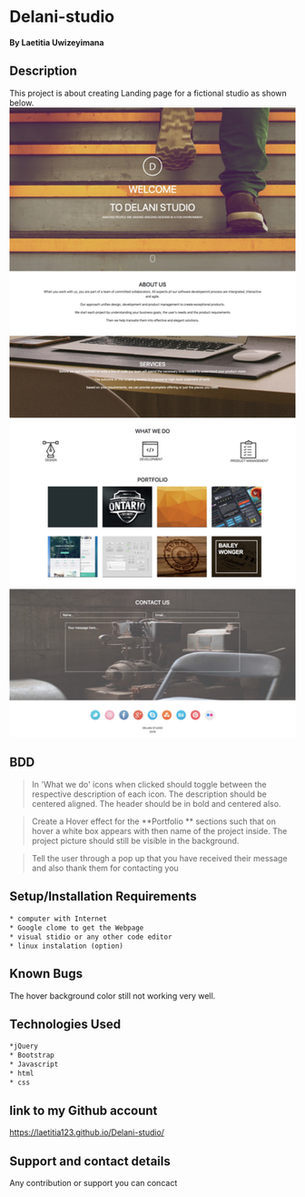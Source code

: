 # Delani-studio
#### By **Laetitia Uwizeyimana**
##
## Description
  This project is about creating  Landing page for a fictional studio as shown below.
  <img src="Delani.jpg" width="750" title="hover text">

## BDD

>In 'What we do'  icons 
when clicked should toggle between the respective description of each icon. The description should be centered aligned. The header should be in bold and centered also. 
  
>Create a Hover effect for the **Portfolio ** sections such that on hover a white box appears with then name of the project inside. The project picture should still be visible in the background. 

>Tell the user through a pop up that you have received their message and also thank them for contacting you 

## Setup/Installation Requirements
    * computer with Internet
    * Google clome to get the Webpage
    * visual stidio or any other code editor
    * linux instalation (option)


## Known Bugs
 
 The hover background color still not working very well.

## Technologies Used

    *jQuery
    * Bootstrap
    * Javascript
    * html
    * css 
## link to my Github account
https://laetitia123.github.io/Delani-studio/
## Support and contact details
Any contribution or support you can concact 